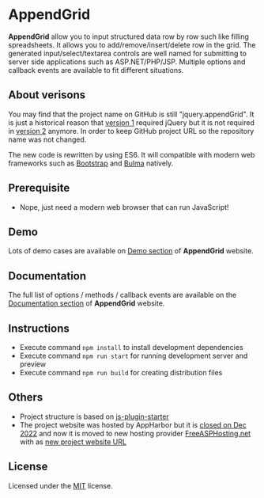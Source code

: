 # AppendGrid

**AppendGrid** allow you to input structured data row by row such like filling spreadsheets. It allows you to add/remove/insert/delete row in the grid. The generated input/select/textarea controls are well named for submitting to server side applications such as ASP.NET/PHP/JSP. Multiple options and callback events are available to fit different situations.


## About verisons
You may find that the project name on GitHub is still "jquery.appendGrid". It is just a historical reason that [version 1](../../tree/v1-dev) required jQuery but it is not required in [version 2](../../tree/v2-dev) anymore. In order to keep GitHub project URL so the repository name was not changed.

The new code is rewritten by using ES6. It will compatible with modern web frameworks such as [Bootstrap](https://getbootstrap.com/) and [Bulma](https://bulma.io/) natively.


## Prerequisite
- Nope, just need a modern web browser that can run JavaScript!


## Demo
Lots of demo cases are available on [Demo section](https://appendgrid.bsite.net/Demo) of **AppendGrid** website.


## Documentation
The full list of options / methods / callback events are available on the [Documentation section](https://appendgrid.bsite.net/Documentation) of **AppendGrid** website.


## Instructions
- Execute command `npm install` to install development dependencies
- Execute command `npm run start` for running development server and preview
- Execute command `npm run build` for creating distribution files


## Others
- Project structure is based on [js-plugin-starter](https://github.com/thatisuday/js-plugin-starter)
- The project website was hosted by AppHarbor but it is [closed on Dec 2022](https://twitter.com/appharbor/status/1590544012481826816) and now it is moved to new hosting provider [FreeASPHosting.net](http://freeasphosting.net/) with as [new project website URL](https://appendgrid.bsite.net)

## License
Licensed under the [MIT](http://www.opensource.org/licenses/mit-license.php) license.